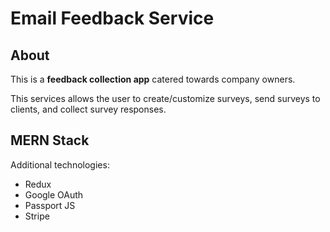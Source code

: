 # Email Feedback Service

## About
This is a **feedback collection app** catered towards company owners.

This services allows the user to create/customize surveys, send surveys to clients, and collect survey responses.

## **MERN Stack**

Additional technologies:
* Redux
* Google OAuth
* Passport JS
* Stripe
